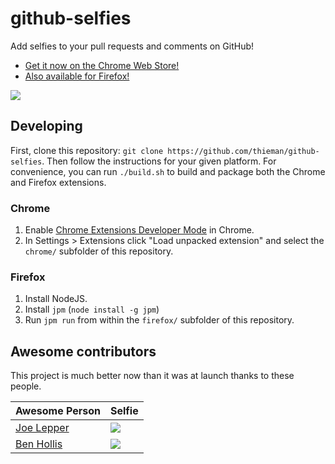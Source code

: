 github-selfies
==============

Add selfies to your pull requests and comments on GitHub!

* [Get it now on the Chrome Web Store!](https://chrome.google.com/webstore/detail/github-selfies/ldnpkdnkgkogfnahcnldaedcoadjbkbl)
* [Also available for Firefox!](https://addons.mozilla.org/en-US/firefox/addon/github-selfies/)

![](http://i.imgur.com/ynB5qov.png)

## Developing

First, clone this repository: `git clone https://github.com/thieman/github-selfies`. Then follow the instructions for your given platform. For convenience, you can run `./build.sh` to build and package both the Chrome and Firefox extensions.

### Chrome

1. Enable [Chrome Extensions Developer Mode](https://developer.chrome.com/extensions/faq#faq-dev-01) in Chrome.
2. In Settings > Extensions click "Load unpacked extension" and select the `chrome/` subfolder of this repository.

### Firefox

1. Install NodeJS.
2. Install `jpm` (`node install -g jpm`)
3. Run `jpm run` from within the `firefox/` subfolder of this repository.

## Awesome contributors

This project is much better now than it was at launch thanks to these people.

Awesome Person | Selfie
-------------- | ------
[Joe Lepper](http://github.com/joeLepper) | ![](https://camo.githubusercontent.com/fe6f151919b83cb46a4598293e3b26df05391d7a/687474703a2f2f692e696d6775722e636f6d2f615a396972764f2e676966)
[Ben Hollis](http://github.com/bhollis) | ![](https://camo.githubusercontent.com/46f0d405b416184bd9771351c414bce5382ff029/687474703a2f2f692e696d6775722e636f6d2f5a486f756856562e676966)
